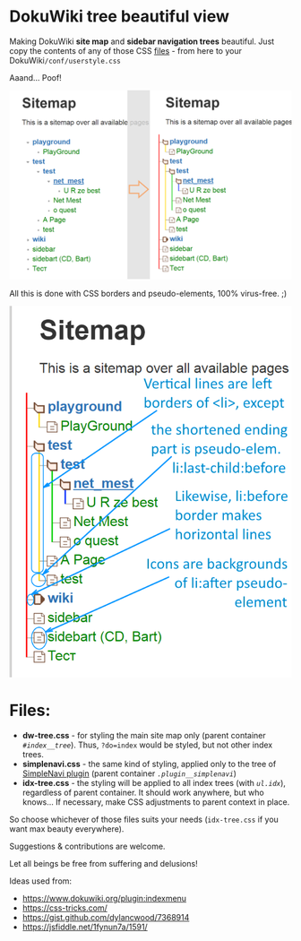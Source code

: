 # DokuWiki tree beautiful view
Making DokuWiki **site map** and **sidebar navigation trees** beautiful. Just copy the contents of any of those CSS [files](#files) - from here to your DokuWiki`/conf/userstyle.css`

Aaand... Poof!

![DokuWiki Site Map with this CSS](https://github.com/chang-zhao/dokuwiki-tree/blob/master/dw-tree-css.png)

All this is done with CSS borders and pseudo-elements, 100% virus-free. ;)

![CSS explanation](https://github.com/chang-zhao/dokuwiki-tree/blob/master/dw-tree-css-annot.png)

# Files:

 * **dw-tree.css** - for styling the main site map only (parent container *`#index__tree`*). Thus, `?do=index` would be styled, but not other index trees.
 * **simplenavi.css** - the same kind of styling, applied only to the tree of [SimpleNavi plugin](https://www.dokuwiki.org/plugin:simplenavi) (parent container *`.plugin__simplenavi`*)
 * **idx-tree.css** - the styling will be applied to all index trees (with *`ul.idx`*), regardless of parent container. It should work anywhere, but who knows... If necessary, make CSS adjustments to parent context in place.

So choose whichever of those files suits your needs (`idx-tree.css` if you want max beauty everywhere).

Suggestions & contributions are welcome.

Let all beings be free from suffering and delusions!

Ideas used from:

 * https://www.dokuwiki.org/plugin:indexmenu
 * https://css-tricks.com/
 * https://gist.github.com/dylancwood/7368914
 * https://jsfiddle.net/1fynun7a/1591/
